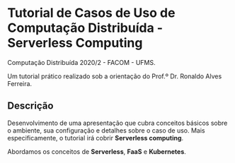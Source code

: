 # Tutorial de Casos de Uso de Computação Distribuída - Serverless Computing

Computação Distribuída 2020/2 - FACOM - UFMS.

Um tutorial prático realizado sob a orientação do Prof.º Dr. Ronaldo Alves Ferreira.

## Descrição

Desenvolvimento de uma apresentação que cubra conceitos básicos sobre o ambiente, sua configuração e detalhes sobre o caso de uso. Mais especificamente, o tutorial irá cobrir **Serverless computing**.

Abordamos os conceitos de **Serverless**, **FaaS** e **Kubernetes**.
